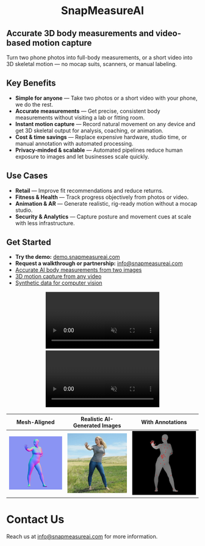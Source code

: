 <h1 align="center"><strong>SnapMeasureAI</strong></h1>

## Accurate 3D body measurements and video-based motion capture

Turn two phone photos into full-body measurements, or a short video into 3D skeletal motion — no mocap suits, scanners, or manual labeling.

## Key Benefits
- **Simple for anyone** — Take two photos or a short video with your phone, we do the rest.  
- **Accurate measurements** — Get precise, consistent body measurements without visiting a lab or fitting room.  
- **Instant motion capture** — Record natural movement on any device and get 3D skeletal output for analysis, coaching, or animation.  
- **Cost & time savings** — Replace expensive hardware, studio time, or manual annotation with automated processing.  
- **Privacy-minded & scalable** — Automated pipelines reduce human exposure to images and let businesses scale quickly.

## Use Cases
- **Retail** — Improve fit recommendations and reduce returns.  
- **Fitness & Health** — Track progress objectively from photos or video.  
- **Animation & AR** — Generate realistic, rig-ready motion without a mocap studio.  
- **Security & Analytics** — Capture posture and movement cues at scale with less infrastructure.

## Get Started
- **Try the demo:** [demo.snapmeasureai.com](http://demo.snapmeasureai.com)  
- **Request a walkthrough or partnership:** info@snapmeasureai.com  
- [Accurate AI body measurements from two images](https://snapmeasureai.com)
- [3D motion capture from any video](https://snapmeasureai.com/motion-capture-from-video/)
- [Synthetic data for computer vision](https://snapmeasureai.com/synthetic-data-with-labels/)

<div align="center">
  <video src="https://github.com/user-attachments/assets/a87d42d6-53d2-41b0-a57c-cd6b5a22a1ab" controls="controls" muted="muted" playsinline="playsinline" style="clip-path: inset(1px 1px);"/>
</div>

<div align="center">
  <video src="https://github.com/user-attachments/assets/7a7f5ac7-7863-4039-9499-d8ff223350b6" controls="controls" muted="muted" playsinline="playsinline" style="clip-path: inset(1px 1px);"/>
</div>

| Mesh-Aligned | Realistic AI-Generated Images | With Annotations |
:-------------------------:|:-------------------------:|:-------------------------:
![](https://github.com/snapmeasureai/website/blob/main/img/synthetic_image_control.webp) | ![](https://github.com/snapmeasureai/website/blob/main/img/synthetic_image.webp) | ![](https://github.com/snapmeasureai/website/blob/main/img/synthetic_image_keypoints.webp)

# Contact Us

Reach us at info@snapmeasureai.com for more information.
